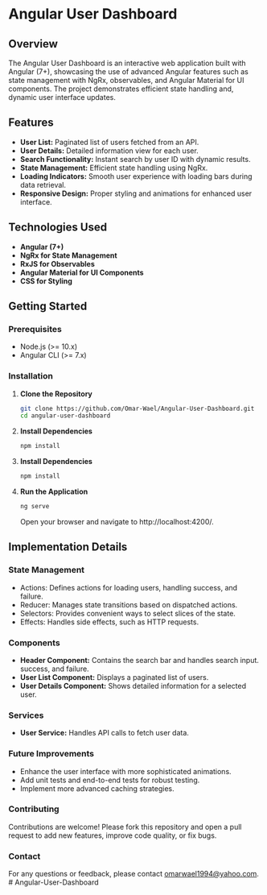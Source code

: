 # Angular User Dashboard

## Overview

The Angular User Dashboard is an interactive web application built with Angular (7+), showcasing the use of advanced Angular features such as state management with NgRx, observables, and Angular Material for UI components. The project demonstrates efficient state handling and, dynamic user interface updates.

## Features

- **User List:** Paginated list of users fetched from an API.
- **User Details:** Detailed information view for each user.
- **Search Functionality:** Instant search by user ID with dynamic results.
- **State Management:** Efficient state handling using NgRx.
- **Loading Indicators:** Smooth user experience with loading bars during data retrieval.
- **Responsive Design:** Proper styling and animations for enhanced user interface.

## Technologies Used

- **Angular (7+)**
- **NgRx for State Management**
- **RxJS for Observables**
- **Angular Material for UI Components**
- **CSS for Styling**

## Getting Started

### Prerequisites

- Node.js (>= 10.x)
- Angular CLI (>= 7.x)

### Installation

1. **Clone the Repository**
   ```bash
   git clone https://github.com/Omar-Wael/Angular-User-Dashboard.git
   cd angular-user-dashboard
   ```
2. **Install Dependencies**
   ```bash
   npm install
   ```
3. **Install Dependencies**
   ```bash
   npm install
   ```
4. **Run the Application**
   ```bash
   ng serve
   ```
   Open your browser and navigate to http://localhost:4200/.

## Implementation Details

### State Management

- Actions: Defines actions for loading users, handling success, and failure.
- Reducer: Manages state transitions based on dispatched actions.
- Selectors: Provides convenient ways to select slices of the state.
- Effects: Handles side effects, such as HTTP requests.

### Components

- **Header Component:** Contains the search bar and handles search input. success, and failure.
- **User List Component:** Displays a paginated list of users.
- **User Details Component:** Shows detailed information for a selected user.

### Services

- **User Service:** Handles API calls to fetch user data.

### Future Improvements

- Enhance the user interface with more sophisticated animations.
- Add unit tests and end-to-end tests for robust testing.
- Implement more advanced caching strategies.

### Contributing

Contributions are welcome! Please fork this repository and open a pull request to add new features, improve code quality, or fix bugs.

### Contact

For any questions or feedback, please contact omarwael1994@yahoo.com.
#   A n g u l a r - U s e r - D a s h b o a r d 
 
 

